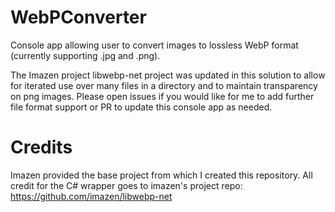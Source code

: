# WebPConverter
Console app allowing user to convert images to lossless WebP format (currently supporting .jpg and .png).

The Imazen project libwebp-net project was updated in this solution to allow for iterated use over many files in a directory and to maintain transparency on png images. Please open issues if you would like for me to add further file format support or PR to update this console app as needed.

# Credits
Imazen provided the base project from which I created this repository. All credit for the C# wrapper goes to imazen's project repo: https://github.com/imazen/libwebp-net
